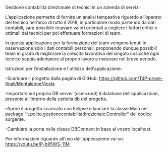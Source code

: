 
Gestione contabilità direzionale di tecnici in un azienda di servizi

L’applicazione permette di fornire un analisi tempestiva riguardo all’operato del tecnico nell’arco di tutto il 2018, in particolare modo partendo da dati contabili, sarà possibile ricavare valori orientati a cogliere i fattori critici e ottimali dei tecnici per poi effettuare formazioni di team.

In questa applicazione per la formazione del team vengono tenuti in osservazione solo i dati contabili personali, proponendo dunque possibili team in grado di migliorare la crescita lavorativa del singolo cosicché ogni tecnico sappia adempiere al proprio lavoro e maturare nel breve periodo.

Istruzioni per l'installazione e l'utilizzo dell'applicazione:

-Scaricare il progetto dalla pagina di GitHub: https://github.com/TdP-prove-finali/MontaleoneNicola

-Importare sul proprio DB server (user=root) il database dell’applicazione, presente all’interno della cartella db del progetto.

-Aprire il progetto scaricato con Eclipse e lanciare la classe Main nel package “it.polito.gestionecontabilitàdirezionale.Controller" del codice sorgente.

-Cambiare la porta nella classe DBConnect in base al vostro localhost.

Per informazioni riguardo all'uso dell'applicazione vai su:  https://youtu.be/P-b95WS-11M
